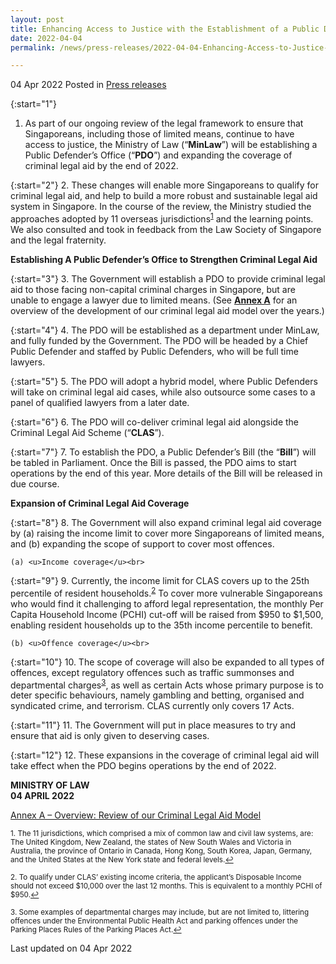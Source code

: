 ```yaml
---
layout: post
title: Enhancing Access to Justice with the Establishment of a Public Defender’s Office and Expansion of Coverage for Criminal Legal Aid 
date: 2022-04-04
permalink: /news/press-releases/2022-04-04-Enhancing-Access-to-Justice-with-the-Establishment-of-a-Public-Defenders-Office-and-Expansion-of-Coverage-for-Criminal-Legal-Aid 

---
```


04 Apr 2022 Posted in [Press releases](/news/press-releases)

{:start="1"}
1.	As part of our ongoing review of the legal framework to ensure that Singaporeans, including those of limited means, continue to have access to justice, the Ministry of Law (“<b>MinLaw</b>”) will be establishing a Public Defender’s Office (“<b>PDO</b>”) and expanding the coverage of criminal legal aid by the end of 2022. 

{:start="2"}
2.	These changes will enable more Singaporeans to qualify for criminal legal aid, and help to build a more robust and sustainable legal aid system in Singapore. In the course of the review, the Ministry studied the approaches adopted by 11 overseas jurisdictions<sup><a href="#fn1" id="ref1">1</a></sup> and the learning points. We also consulted and took in feedback from the Law Society of Singapore and the legal fraternity.

**Establishing A Public Defender’s Office to Strengthen Criminal Legal Aid**

{:start="3"}
3.	The Government will establish a PDO to provide criminal legal aid to those facing non-capital criminal charges in Singapore, but are unable to engage a lawyer due to limited means. (See <b><u>Annex A</u></b> for an overview of the development of our criminal legal aid model over the years.)

{:start="4"}
4.	The PDO will be established as a department under MinLaw, and fully funded by the Government. The PDO will be headed by a Chief Public Defender and staffed by Public Defenders, who will be full time lawyers. 

{:start="5"}
5.	The PDO will adopt a hybrid model, where Public Defenders will take on criminal legal aid cases, while also outsource some cases to a panel of qualified lawyers from a later date. 

{:start="6"}
6.	The PDO will co-deliver criminal legal aid alongside the Criminal Legal Aid Scheme (“<b>CLAS</b>”). 

{:start="7"}
7.	To establish the PDO, a Public Defender’s Bill (the “<b>Bill</b>”) will be tabled in Parliament. Once the Bill is passed, the PDO aims to start operations by the end of this year. More details of the Bill will be released in due course. 

**Expansion of Criminal Legal Aid Coverage**

{:start="8"}
8.	The Government will also expand criminal legal aid coverage by (a) raising the income limit to cover more Singaporeans of limited means, and (b) expanding the scope of support to cover most offences. 

    (a)	<u>Income coverage</u><br>

{:start="9"}
9.	Currently, the income limit for CLAS covers up to the 25th percentile of resident households.<sup><a href="#fn2" id="ref2">2</a></sup> To cover more vulnerable Singaporeans who would find it challenging to afford legal representation, the monthly Per Capita Household Income (PCHI) cut-off will be raised from $950 to $1,500, enabling resident households up to the 35th income percentile to benefit. 

    (b)	<u>Offence coverage</u><br>

{:start="10"}
10.	The scope of coverage will also be expanded to all types of offences, except regulatory offences such as traffic summonses and departmental charges<sup><a href="#fn3" id="ref3">3</a></sup>, as well as certain Acts whose primary purpose is to deter specific behaviours, namely gambling and betting, organised and syndicated crime, and terrorism. CLAS currently only covers 17 Acts.

{:start="11"}
11.	The Government will put in place measures to try and ensure that aid is only given to deserving cases.

{:start="12"}
12.	These expansions in the coverage of criminal legal aid will take effect when the PDO begins operations by the end of 2022.

**MINISTRY OF LAW**
<br>**04 APRIL 2022**

[Annex A – Overview: Review of our Criminal Legal Aid Model](/files/news/press-releases/2022/01/PDO_PR_AnnexA.pdf)<br>

<p><sup id="fn1">1. The 11 jurisdictions, which comprised a mix of common law and civil law systems, are: The United Kingdom, New Zealand, the states of New South Wales and Victoria in Australia, the province of Ontario in Canada, Hong Kong, South Korea, Japan, Germany, and the United States at the New York state and federal levels.<a href="#ref1" title="Jump back to footnote 1 in the text.">↩</a></sup></p>
<p><sup id="fn2">2. To qualify under CLAS’ existing income criteria, the applicant’s Disposable Income should not exceed $10,000 over the last 12 months. This is equivalent to a monthly PCHI of $950.<a href="#ref2" title="Jump back to footnote 2 in the text.">↩</a></sup></p>
<p><sup id="fn3">3. Some examples of departmental charges may include, but are not limited to, littering offences under the Environmental Public Health Act and parking offences under the Parking Places Rules of the Parking Places Act.<a href="#ref3" title="Jump back to footnote 3 in the text.">↩</a></sup></p>

<p class="right-side-updated">Last updated on 04 Apr 2022</p>
